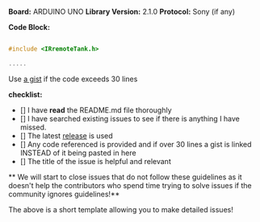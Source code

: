**Board:** ARDUINO UNO
**Library Version:** 2.1.0
**Protocol:** Sony (if any)

**Code Block:**
```c

#include <IRremoteTank.h> 

.....

```

Use [a gist](gist.github.com) if the code exceeds 30 lines

**checklist:**
- [] I have **read** the README.md file thoroughly
- [] I have searched existing issues to see if there is anything I have missed.
- [] The latest [release](https://github.com/z3t0/Arduino-IRremote/releases/latest) is used
- [] Any code referenced is provided and if over 30 lines a gist is linked INSTEAD of it being pasted in here
- [] The title of the issue is helpful and relevant 

** We will start to close issues that do not follow these guidelines as it doesn't help the contributors who spend time trying to solve issues if the community ignores guidelines!**

The above is a short template allowing you to make detailed issues!
